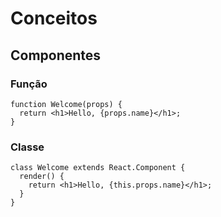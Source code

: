  # Conceitos


## Componentes

### Função

```
function Welcome(props) {
  return <h1>Hello, {props.name}</h1>;
}
```


### Classe

```
class Welcome extends React.Component {
  render() {
    return <h1>Hello, {this.props.name}</h1>;
  }
}
```


